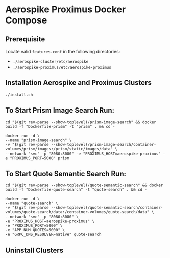 # Aerospike Proximus Docker Compose

## Prerequisite
Locate valid `features.conf` in the following directories:
* `./aerospike-cluster/etc/aerospike`
* `./aerospike-proximus/etc/aerospike-proximus`

## Installation Aerospike and Proximus Clusters
```shell
./install.sh
```
## To Start Prism Image Search Run:
```shell
cd "$(git rev-parse --show-toplevel)/prism-image-search" && docker build -f "Dockerfile-prism" -t "prism" . && cd -

docker run -d \
--name "prism-image-search" \
-v "$(git rev-parse --show-toplevel)/prism-image-search/container-volumes/prism/images:/prism/static/images/data" \
--network "svc" -p "8080:8080" -e "PROXIMUS_HOST=aerospike-proximus" -e "PROXIMUS_PORT=5000" prism
```
## To Start Quote Semantic Search Run:
```shell
cd "$(git rev-parse --show-toplevel)/quote-semantic-search" && docker build -f "Dockerfile-quote-search" -t "quote-search" . && cd -

docker run -d \
--name "quote-search" \
-v "$(git rev-parse --show-toplevel)/quote-semantic-search/container-volumes/quote-search/data:/container-volumes/quote-search/data" \
--network "svc" -p "8080:8080" \
-e "PROXIMUS_HOST=aerospike-proximus" \
-e "PROXIMUS_PORT=5000" \
-e "APP_NUM_QUOTES=5000" \
-e "GRPC_DNS_RESOLVER=native" quote-search
```

## Uninstall Clusters


